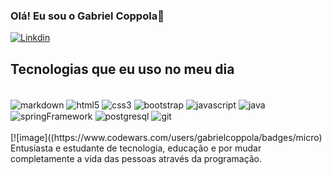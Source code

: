 ### Olá! Eu sou o Gabriel Coppola👋

[![Linkdin](https://img.shields.io/badge/LinkedIn-0077B5?style=for-the-badge&logo=linkedin&logoColor=white)](https://www.linkedin.com/in/gabriel-coppola-043480173/)

## Tecnologias que eu uso no meu dia
<div style="display: inline_block"></br>
    <img align="center" src="https://img.shields.io/badge/Markdown-000000?style=for-the-badge&logo=markdown&logoColor=white" alt="markdown"/>
    <img align="center" src="https://img.shields.io/badge/HTML5-E34F26?style=for-the-badge&logo=html5&logoColor=white" alt="html5"/>
    <img align="center" src="https://img.shields.io/badge/CSS3-1572B6?style=for-the-badge&logo=css3&logoColor=white" alt="css3"/>
    <img align="center" src="https://img.shields.io/badge/Bootstrap-563D7C?style=for-the-badge&logo=bootstrap&logoColor=white" alt="bootstrap"/>
    <img align="center" src="https://img.shields.io/badge/JavaScript-323330?style=for-the-badge&logo=javascript&logoColor=F7DF1E" alt="javascript"/>
    <img align="center" src="https://img.shields.io/badge/Java-ED8B00?style=for-the-badge&logo=java&logoColor=white" alt="java"/>
    <img align="center" src="https://img.shields.io/badge/Spring-6DB33F?style=for-the-badge&logo=spring&logoColor=white" alt="springFramework"/>
    <img align="center" src="https://img.shields.io/badge/PostgreSQL-316192?style=for-the-badge&logo=postgresql&logoColor=white" alt="postgresql"/>
    <img align="center" src="https://img.shields.io/badge/GIT-E44C30?style=for-the-badge&logo=git&logoColor=white" alt="git"/>
</div>
</br>
[![image]((https://www.codewars.com/users/gabrielcoppola/badges/micro)
Entusiasta e estudante de tecnologia, educação e por mudar completamente a vida das pessoas através da programação.

